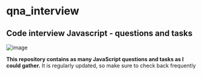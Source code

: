 # qna_interview
## Code interview Javascript - questions and tasks

![image](https://github.com/TheCodePassion/qna_interview/assets/133754950/0582f450-fc23-45cd-bfb6-44a52721ece3)

**This repository contains as many JavaScript questions and tasks as I could gather.**  It is regularly updated, so make sure to check back frequently

